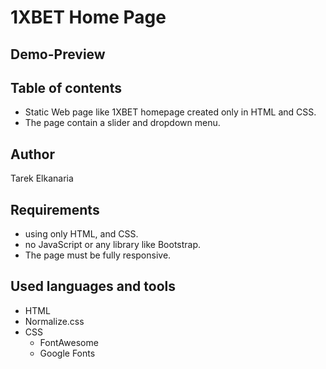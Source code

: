 # 1XBET Home Page

## Demo-Preview

## Table of contents

- Static Web page like 1XBET homepage created only in HTML and CSS.
- The page contain a slider and dropdown menu.

## Author

Tarek Elkanaria

## Requirements

- using only HTML, and CSS.
- no JavaScript or any library like Bootstrap.
- The page must be fully responsive.

## Used languages and tools

- HTML
- Normalize.css
- CSS
  - FontAwesome
  - Google Fonts
